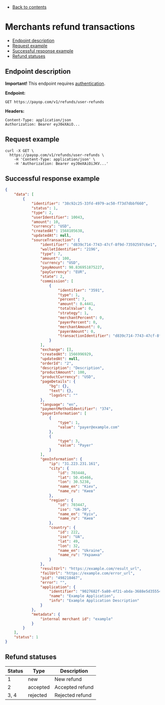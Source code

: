  * [Back to contents](../Readme.md#contents)

# Merchants refund transactions

* [Endpoint description](#endpoint-description)
* [Request example](#request-example)
* [Successful response example](#successful-response-example)
* [Refund statuses](#refund-statuses)

## Endpoint description

**Important!** This endpoint requires [authentication](../Authentication/bearerAuthentication.md).

**Endpoint:**

    GET https://payop.com/v1/refunds/user-refunds

**Headers:**
 
    Content-Type: application/json
    Authorization: Bearer eyJ0eXAiO...

## Request example

```shell script
curl -X GET \
  https://payop.com/v1/refunds/user-refunds \
    -H 'Content-Type: application/json' \
    -H 'Authorization: Bearer eyJ0eXAiOiJKV...'
```

## Successful response example

```json
{
    "data": [
        {
            "identifier": "38c92c25-33fd-4979-ac50-f73d7dbbf660",
            "status": 1,
            "type": 2,
            "userIdentifier": 10043,
            "amount": 10,
            "currency": "USD",
            "createdAt": 1568105638,
            "updatedAt": null,
            "sourceTransaction": {
                "identifier": "d839c714-7743-47cf-8f9d-73592597c6e1",
                "walletIdentifier": "2196",
                "type": 7,
                "amount": 100,
                "currency": "USD",
                "payAmount": 98.836951875227,
                "payCurrency": "EUR",
                "state": 2,
                "commission": [
                    {
                        "identifier": "3591",
                        "type": 1,
                        "percent": 7,
                        "amount": 0.4441,
                        "totalValue": 0,
                        "strategy": 1,
                        "merchantPercent": 0,
                        "payerPercent": 0,
                        "merchantAmount": 0,
                        "payerAmount": 0,
                        "transactionIdentifier": "d839c714-7743-47cf-8f9d-73592597c6e1"
                    }
                ],
                "exchange": [],
                "createdAt": 1566996929,
                "updatedAt": null,
                "orderId": "2",
                "description": "Description",
                "productAmount": 100,
                "productCurrency": "USD",
                "pageDetails": {
                    "bg": {},
                    "text": {},
                    "logoSrc": ""
                },
                "language": "en",
                "paymentMethodIdentifier": "374",
                "payerInformation": [
                    {
                        "type": 1,
                        "value": "payer@example.com"
                    },
                    {
                        "type": 3,
                        "value": "Payer"
                    }
                ],
                "geoInformation": {
                    "ip": "31.223.231.161",
                    "city": {
                        "id": 703448,
                        "lat": 50.45466,
                        "lon": 30.5238,
                        "name_en": "Kiev",
                        "name_ru": "Киев"
                    },
                    "region": {
                        "id": 703447,
                        "iso": "UA-30",
                        "name_en": "Kyiv",
                        "name_ru": "Киев"
                    },
                    "country": {
                        "id": 222,
                        "iso": "UA",
                        "lat": 49,
                        "lon": 32,
                        "name_en": "Ukraine",
                        "name_ru": "Украина"
                    }
                },
                "resultUrl": "https://example.com/result_url",
                "failUrl": "https://example.com/error_url",
                "pid": "498218467",
                "error": "",
                "application": {
                    "identifier": "9027682f-5a80-4f21-abda-3688e5d35554",
                    "name": "Example Application",
                    "info": "Example Application Description"
                }
            },
            "metadata": {
                "internal merchant id": "example"
            }
        }
    ],
    "status": 1
} 
```

## Refund statuses

Status | Type     | Description                       |
-------|----------|-----------------------------------|
1      | new      | New refund                        |
2      | accepted | Accepted refund                   |
3, 4   | rejected | Rejected refund                   |

